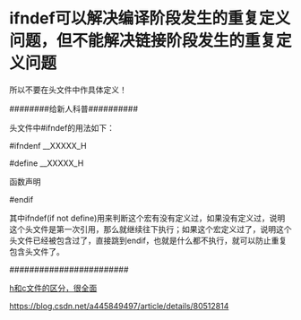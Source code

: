 # ifndef可以解决编译阶段发生的重复定义问题，但不能解决链接阶段发生的重复定义问题
































所以不要在头文件中作具体定义！

########给新人科普##########

头文件中#ifndef的用法如下：

#ifndenf \_\_XXXXX\_H  

#define \_\_XXXXX\_H

函数声明

#endif

其中ifndef(if not define)用来判断这个宏有没有定义过，如果没有定义过，说明这个头文件是第一次引用，那么就继续往下执行；如果这个宏定义过了，说明这个头文件已经被包含过了，直接跳到endif，也就是什么都不执行，就可以防止重复包含头文件了。

########################






[h和c文件的区分，很全面](https://blog.csdn.net/21aspnet/article/details/149810)












https://blog.csdn.net/a445849497/article/details/80512814













